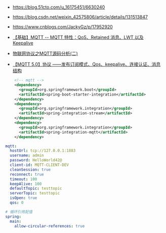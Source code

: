 # 

* https://blog.51cto.com/u_16175451/6630240
* https://blog.csdn.net/weixin_42575806/article/details/131513847
* https://www.cnblogs.com/JackyGz/p/17952920

* [【基础】MQTT -- MQTT 特性：QoS、Retained 消息、LWT 以及 Keepalive](https://blog.csdn.net/zqf787351070/article/details/131331779)
* [物联网协议之MQTT源码分析(二)](https://blog.csdn.net/weixin_34185560/article/details/91457600)
* [【MQTT 5.0】协议 ——发布订阅模式、Qos、keepalive、连接认证、消息结构](https://blog.csdn.net/weixin_43764974/article/details/131277000)

```xml
    <!-- mqtt -->
    <dependency>
      <groupId>org.springframework.boot</groupId>
      <artifactId>spring-boot-starter-integration</artifactId>
    </dependency>
    <dependency>
      <groupId>org.springframework.integration</groupId>
      <artifactId>spring-integration-stream</artifactId>
    </dependency>
    <dependency>
      <groupId>org.springframework.integration</groupId>
      <artifactId>spring-integration-mqtt</artifactId>
    </dependency>
```

```yml
mqtt:
  hostUrl: tcp://127.0.0.1:1883
  username: admin
  password: HelloWorld42@
  client-id: MQTT-CLIENT-DEV
  cleanSession: true
  reconnect: true
  timeout: 100
  keepAlive: 100
  defaultTopic: testtopic
  serverTopic: testtopic
  isOpen: true
  qos: 0

# 循环引用配值
spring:
  main:
    allow-circular-references: true
```
